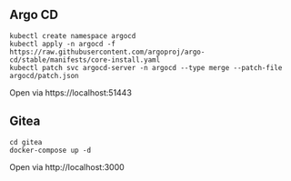 ## Argo CD

```
kubectl create namespace argocd
kubectl apply -n argocd -f https://raw.githubusercontent.com/argoproj/argo-cd/stable/manifests/core-install.yaml
kubectl patch svc argocd-server -n argocd --type merge --patch-file argocd/patch.json
```

Open via https://localhost:51443

## Gitea

```
cd gitea
docker-compose up -d
```

Open via http://localhost:3000